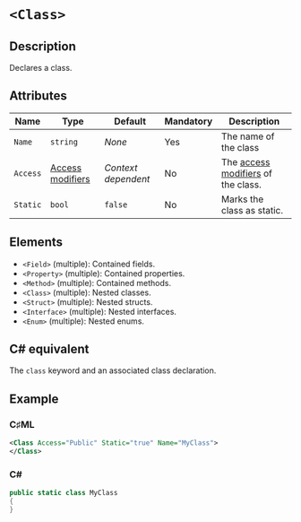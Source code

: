 # `<Class>`

## Description

Declares a class.

## Attributes

| Name | Type | Default | Mandatory | Description |
|---|---|---|---|---|
| `Name` | `string` | *None* | Yes | The name of the class |
| `Access` | [Access modifiers](../types/access-modifiers.md) | *Context dependent* | No | The [access modifiers](https://learn.microsoft.com/en-us/dotnet/csharp/programming-guide/classes-and-structs/access-modifiers) of the class. |
| `Static` | `bool` | `false` | No | Marks the class as static. |

## Elements

- `<Field>` (multiple): Contained fields.
- `<Property>` (multiple): Contained properties.
- `<Method>` (multiple): Contained methods.
- `<Class>` (multiple): Nested classes.
- `<Struct>` (multiple): Nested structs.
- `<Interface>` (multiple): Nested interfaces.
- `<Enum>` (multiple): Nested enums.

## C# equivalent

The `class` keyword and an associated class declaration.

## Example

### C♯ML

```xml
<Class Access="Public" Static="true" Name="MyClass">
</Class>
```

### C#

```csharp
public static class MyClass
{
}
```
